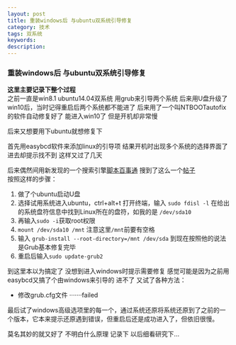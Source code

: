 ```yaml
---
layout: post
title: 重装windows后 与ubuntu双系统引导修复  
category: 技术
tags: 双系统
keywords: 
description: 
---  
```

### 重装windows后 与ubuntu双系统引导修复  
**这里主要记录下整个过程**  
之前一直是win8.1 ubuntu14.04双系统 用grub来引导两个系统 后来用U盘升级了win10后，当时记得重启后两个系统都不能进了 后来用了一个叫NTBOOTautofix的软件自动修复好了 能进入win10了 但是开机却非常慢  

后来又想要用下ubuntu就想修复下

首先用easybcd软件来添加linux的引导项 结果开机时出现多个系统的选择界面了 进去却提示找不到 这样又过了几天  

后来偶然间用新发现的一个搜索引擎[脚本百事通][1] 搜到了这么一个[帖子][2]  
按照这样的步骤：  
1. 做了个ubuntu启动U盘  
2. 选择试用系统进入ubuntu，ctrl+alt+t 打开终端，输入 `sudo fdisl -l` 在给出的系统盘符信息中找到Linux所在的盘符，如我的是 `/dev/sda10`
3. 再输入`sudo -i`获取root权限  
4. `mount /dev/sda10 /mnt` 注意这里`/mnt`前要有空格  
5. 输入 `grub-install --root-directory=/mnt /dev/sda`
到现在按照他的说法是Grub基本修复完毕  
6. 重启后输入`sudo update-grub2`  

到这里本以为搞定了 没想到进入windows时提示需要修复 感觉可能是因为之前用easybcd又搞了个由windows来引导的 进不了 又试了各种方法：
- 修改grub.cfg文件 ·······failed  

最后试了windows高级选项里的每一个，通过系统还原将系统还原到了之前的一个版本，它本来提示还原遇到错误，但重启后还是成功进入了，但依旧很慢。  

莫名其妙的就又好了 不明白什么原理 记录下 以后细看研究下...




[1]:  http://www.csdn123.com/
[2]:http://www.csdn123.com/html/mycsdn20140110/7f/7ff3956602fd9d564c9a5820910f51db.html